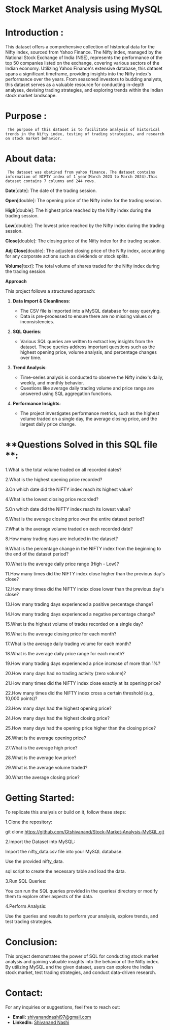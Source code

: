 # Stock Market Analysis using MySQL

# **Introduction** :

  This dataset offers a comprehensive collection of historical data for the Nifty index, sourced from Yahoo Finance. The Nifty index, managed by the National Stock Exchange of India (NSE), represents the performance of the top 50 companies listed on the exchange, covering various sectors of the Indian economy. Utilizing Yahoo Finance's extensive database, this dataset spans a significant timeframe, providing insights into the Nifty index's performance over the years. From seasoned investors to budding analysts, this dataset serves as a valuable resource for conducting in-depth analyses, devising trading strategies, and exploring trends within the Indian stock market landscape.

# **Purpose** :
  
     The purpose of this dataset is to facilitate analysis of historical trends in the Nifty index, testing of trading strategies, and research on stock market behavior.

# **About data**:
 
     The dataset was obatined from yahoo finance. The dataset contains information of NIFTY index of 1 year(March 2023 to March 2024).This dataset contains 7 columns and 244 rows.
     
  **Date**[date]: The date of the trading session.
     
  **Open**[double]: The opening price of the Nifty index for the trading session.
     
  **High**[double]: The highest price reached by the Nifty index during the trading session.
     
  **Low**[double]: The lowest price reached by the Nifty index during the trading session.
     
  **Close**[double]: The closing price of the Nifty index for the trading session.
     
  **Adj Close**[double]: The adjusted closing price of the Nifty index, accounting for any corporate actions such as dividends or stock splits.
     
  **Volume**[text]: The total volume of shares traded for the Nifty index during the trading session.

  **Approach**

  This project follows a structured approach:

1. **Data Import & Cleanliness**: 
   - The CSV file is imported into a MySQL database for easy querying.
   - Data is pre-processed to ensure there are no missing values or inconsistencies.

2. **SQL Queries**: 
   - Various SQL queries are written to extract key insights from the dataset. These queries address important questions such as the highest opening price, volume analysis, and percentage changes over time.

3. **Trend Analysis**: 
   - Time-series analysis is conducted to observe the Nifty index's daily, weekly, and monthly behavior.
   - Questions like average daily trading volume and price range are answered using SQL aggregation functions.

4. **Performance Insights**: 
   - The project investigates performance metrics, such as the highest volume traded on a single day, the average closing price, and the largest daily price change.


# **Questions Solved in this  SQL file **:

  1.What is the total volume traded on all recorded dates?  

  2.What is the highest opening price recorded?  

  3.On which date did the NIFTY index reach its highest value?  

  4.What is the lowest closing price recorded?  

  5.On which date did the NIFTY index reach its lowest value?  

  6.What is the average closing price over the entire dataset period?  

  7.What is the average volume traded on each recorded date?  

  8.How many trading days are included in the dataset?  

  9.What is the percentage change in the NIFTY index from the beginning to the end of the dataset period?  

  10.What is the average daily price range (High - Low)?  

  11.How many times did the NIFTY index close higher than the previous day's close?  

  12.How many times did the NIFTY index close lower than the previous day's close?  

  13.How many trading days experienced a positive percentage change?  

  14.How many trading days experienced a negative percentage change?  

  15.What is the highest volume of trades recorded on a single day?  

  16.What is the average closing price for each month?  

  17.What is the average daily trading volume for each month?  

  18.What is the average daily price range for each month?  

  19.How many trading days experienced a price increase of more than 1%?  

  20.How many days had no trading activity (zero volume)?  

  21.How many times did the NIFTY index close exactly at its opening price?  

  22.How many times did the NIFTY index cross a certain threshold (e.g., 10,000 points)?  

  23.How many days had the highest opening price?  

  24.How many days had the highest closing price?  

  25.How many days had the opening price higher than the closing price?  

  26.What is the average opening price?  

  27.What is the average high price?  

  28.What is the average low price?  

  29.What is the average volume traded?  

  30.What the average closing price? 

 # Getting Started:
To replicate this analysis or build on it, follow these steps:

1.Clone the repository:

git clone https://github.com/Gtshivanand/Stock-Market-Analysis-MySQL.git

2.Import the Dataset into MySQL:

Import the nifty_data.csv file into your MySQL database.

Use the provided nifty_data.

sql script to create the necessary table and load the data.

3.Run SQL Queries:

You can run the SQL queries provided in the queries/ directory or modify them to explore other aspects of the data.

4.Perform Analysis:

Use the queries and results to perform your analysis, explore trends, and test trading strategies.

# Conclusion:
This project demonstrates the power of SQL for conducting stock market analysis and gaining valuable insights into the behavior of the Nifty index. By utilizing MySQL and the given dataset, users can explore the Indian stock market, test trading strategies, and conduct data-driven research.

# Contact:

For any inquiries or suggestions, feel free to reach out:

- **Email:** [shivanandnashi97@gmail.com](mailto:shivanandnashi97@gmail.com)
- **LinkedIn:** [Shivanand Nashi](https://www.linkedin.com/in/shivanand-s-nashi-79579821a)





  

  
